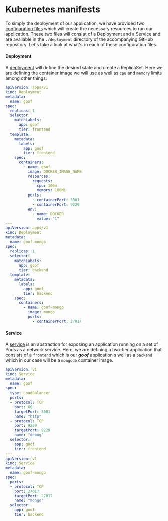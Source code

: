 # Kubernetes manifests

To simply the deployment of our application, we have provided two [configuration files](https://kubernetes.io/docs/concepts/configuration/overview/) which will create the necessary resources to run our application. These two files will consist of a Deployment and a Service and are available in the `./deployment` directory of the accompanying GitHub repository. Let's take a look at what's in each of these configuration files.

#### Deployment

A [deployment](https://kubernetes.io/docs/concepts/workloads/controllers/deployment/) will define the desired state and create a ReplicaSet. Here we are defining the container image we will use as well as `cpu` and `memory` limits among other things.

```yaml
apiVersion: apps/v1
kind: Deployment
metadata:
  name: goof
spec:
  replicas: 1
  selector:
    matchLabels:
      app: goof
      tier: frontend
  template:
    metadata:
      labels:
        app: goof
        tier: frontend
    spec:
      containers:
        - name: goof
          image: DOCKER_IMAGE_NAME
          resources:
            requests:
              cpu: 100m
              memory: 100Mi
          ports:
            - containerPort: 3001
            - containerPort: 9229
          env:
            - name: DOCKER
              value: "1"
---
apiVersion: apps/v1
kind: Deployment
metadata:
  name: goof-mongo
spec:
  replicas: 1
  selector:
    matchLabels:
      app: goof
      tier: backend
  template:
    metadata:
      labels:
        app: goof
        tier: backend
    spec:
      containers:
        - name: goof-mongo
          image: mongo
          ports:
            - containerPort: 27017
```

#### Service

A [service](https://kubernetes.io/docs/concepts/services-networking/service/) is an abstraction for exposing an application running on a set of Pods as a network service. Here, we are defining a two-tier application that consists of a `frontend` which is our _**goof**_ application s well as a `backend` which in our case will be a `mongodb` container image.

```yaml
apiVersion: v1
kind: Service
metadata:
  name: goof
spec:
  type: LoadBalancer
  ports:
  - protocol: TCP
    port: 80
    targetPort: 3001
    name: "http"
  - protocol: TCP
    port: 9229
    targetPort: 9229
    name: "debug"
  selector:
    app: goof
    tier: frontend
---
apiVersion: v1
kind: Service
metadata:
  name: goof-mongo
spec:
  ports:
  - protocol: TCP
    port: 27017
    targetPort: 27017
    name: "mongo"
  selector:
    app: goof
    tier: backend
```

